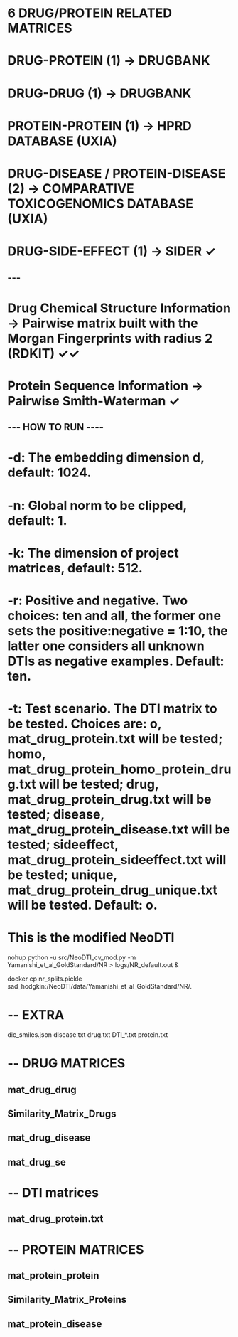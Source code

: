 # 6 DRUG/PROTEIN RELATED MATRICES

# DRUG-PROTEIN (1) -> DRUGBANK
# DRUG-DRUG (1) -> DRUGBANK
# PROTEIN-PROTEIN (1) -> HPRD DATABASE (UXIA)
# DRUG-DISEASE / PROTEIN-DISEASE (2) -> COMPARATIVE TOXICOGENOMICS DATABASE (UXIA)
# DRUG-SIDE-EFFECT (1) -> SIDER ✓

## --- ##
# Drug Chemical Structure Information -> Pairwise matrix built with the Morgan Fingerprints with radius 2 (RDKIT) ✓✓
# Protein Sequence Information -> Pairwise Smith-Waterman ✓

## --- HOW TO RUN ---- ##

# -d: The embedding dimension d, default: 1024.
# -n: Global norm to be clipped, default: 1.
# -k: The dimension of project matrices, default: 512.
# -r: Positive and negative. Two choices: ten and all, the former one sets the positive:negative = 1:10, the latter one considers all unknown DTIs as negative examples. Default: ten.
# -t: Test scenario. The DTI matrix to be tested. Choices are: o, mat_drug_protein.txt will be tested; homo, mat_drug_protein_homo_protein_drug.txt will be tested; drug, mat_drug_protein_drug.txt will be tested; disease, mat_drug_protein_disease.txt will be tested; sideeffect, mat_drug_protein_sideeffect.txt will be tested; unique, mat_drug_protein_drug_unique.txt will be tested. Default: o.

# This is the modified NeoDTI
nohup python -u src/NeoDTI_cv_mod.py -m Yamanishi_et_al_GoldStandard/NR > logs/NR_default.out &

docker cp nr_splits.pickle sad_hodgkin:/NeoDTI/data/Yamanishi_et_al_GoldStandard/NR/.


# -- EXTRA
dic_smiles.json
disease.txt
drug.txt
DTI_*.txt
protein.txt

# -- DRUG MATRICES
## mat_drug_drug
## Similarity_Matrix_Drugs
## mat_drug_disease
## mat_drug_se

# -- DTI matrices
## mat_drug_protein.txt

# -- PROTEIN MATRICES
## mat_protein_protein
## Similarity_Matrix_Proteins
## mat_protein_disease

